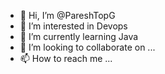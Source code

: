 - 👋 Hi, I’m @PareshTopG
- 👀 I’m interested in Devops 
- 🌱 I’m currently learning Java 
- 💞️ I’m looking to collaborate on ...
- 📫 How to reach me ...

<!---
PareshTopG/PareshTopG is a ✨ special ✨ repository because its `README.md` (this file) appears on your GitHub profile.
You can click the Preview link to take a look at your changes.
--->
